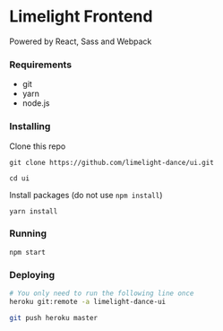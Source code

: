 # Limelight Frontend
Powered by React, Sass and Webpack

### Requirements
- git
- yarn
- node.js

### Installing
Clone this repo
```
git clone https://github.com/limelight-dance/ui.git

cd ui
```
Install packages (do not use `npm install`)
```
yarn install
```
### Running
```
npm start
```
### Deploying
```sh
# You only need to run the following line once
heroku git:remote -a limelight-dance-ui

git push heroku master
```
